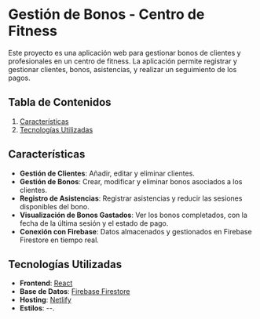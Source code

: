 # Gestión de Bonos - Centro de Fitness

Este proyecto es una aplicación web para gestionar bonos de clientes y profesionales en un centro de fitness. La aplicación permite registrar y gestionar clientes, bonos, asistencias, y realizar un seguimiento de los pagos.

## **Tabla de Contenidos**

1. [Características](#características)
2. [Tecnologías Utilizadas](#tecnologías-utilizadas)

## **Características**

- **Gestión de Clientes**: Añadir, editar y eliminar clientes.
- **Gestión de Bonos**: Crear, modificar y eliminar bonos asociados a los clientes.
- **Registro de Asistencias**: Registrar asistencias y reducir las sesiones disponibles del bono.
- **Visualización de Bonos Gastados**: Ver los bonos completados, con la fecha de la última sesión y el estado de pago.
- **Conexión con Firebase**: Datos almacenados y gestionados en Firebase Firestore en tiempo real.

## **Tecnologías Utilizadas**

- **Frontend**: [React](https://reactjs.org/)
- **Base de Datos**: [Firebase Firestore](https://firebase.google.com/docs/firestore)
- **Hosting**: [Netlify](https://www.netlify.com/)
- **Estilos**: --.

